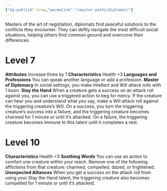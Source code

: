 ```yaml
---
{"dg-publish":true,"permalink":"/master-paths/diplomat/"}
---
```


Masters of the art of negotiation, diplomats find peaceful solutions to the conflicts they encounter. They can deftly navigate the most difficult social situations, helping others find common ground and overcome their differences.
# Level 7
**Attributes** Increase three by 1
**Characteristics** Health +3
**Languages and Professions** You can speak another language or add a profession.
**Master of Diplomacy** In social settings, you make Intellect and Will attack rolls with 1 boon.
**Stay the Hand** When a creature gets a success on an attack roll against you, you can use a triggered action to beg for mercy. If the creature can hear you and understand what you say, make a Will attack roll against the triggering creature’s Will. On a success, you turn the triggering creature’s success into a failure, and the triggering creature becomes charmed for 1 minute or until it’s attacked. On a failure, the triggering creature becomes immune to this talent until it completes a rest.
# Level 10
**Characteristics** Health +3
**Soothing Words** You can use an action to comfort one creature within your reach. Remove one of the following afflictions from that creature: charmed, compelled, dazed, or frightened.
**Unexpected Alliances** When you get a success on the attack roll from using your Stay the Hand talent, the triggering creature also becomes compelled for 1 minute or until it’s attacked.